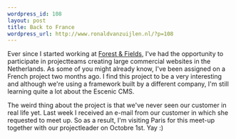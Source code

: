 ```yaml
--- 
wordpress_id: 108
layout: post
title: Back to France
wordpress_url: http://www.ronaldvanzuijlen.nl/?p=108
---
```

Ever since I started working at <a title="F&amp;F" href="http://www.forest-fields.nl" target="_blank">Forest &amp; Fields</a>, I've had the opportunity to participate in projectteams creating large commercial websites in the Netherlands. As some of you might already know, I've been assigned on a French project two months ago. I find this project to be a very interesting and although we're using a framework built by a different company, I'm still learning quite a lot about the Escenic CMS.

The weird thing about the project is that we've never seen our customer in real life yet. Last week I received an e-mail from our customer in which she requested to meet up. So as a result, I'm visiting Paris for this meet-up together with our projectleader on Octobre 1st. Yay :)

